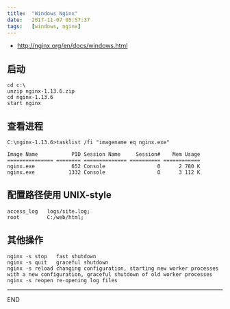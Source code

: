 ```yaml
---
title:  "Windows Nginx"
date:   2017-11-07 05:57:37
tags:   [windows, nginx]
---
```


- http://nginx.org/en/docs/windows.html

## 启动

```
cd c:\
unzip nginx-1.13.6.zip
cd nginx-1.13.6
start nginx
```

## 查看进程

```
C:\nginx-1.13.6>tasklist /fi "imagename eq nginx.exe"

Image Name           PID Session Name     Session#    Mem Usage
=============== ======== ============== ========== ============
nginx.exe            652 Console                 0      2 780 K
nginx.exe           1332 Console                 0      3 112 K
```

## 配置路径使用 UNIX-style

```
access_log   logs/site.log;
root         C:/web/html;
```

## 其他操作

```
nginx -s stop	fast shutdown
nginx -s quit	graceful shutdown
nginx -s reload	changing configuration, starting new worker processes with a new configuration, graceful shutdown of old worker processes
nginx -s reopen	re-opening log files
```


---
END

